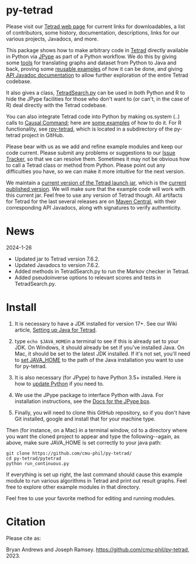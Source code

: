 # py-tetrad

Please visit our [Tetrad web page](https://www.cmu.edu/dietrich/philosophy/tetrad/) for current links for downloadables, a list of contributors, some history, documentation, descriptions, links for our various projects, Javadocs, and more.

This package shows how to make arbitrary code in [Tetrad](https://github.com/cmu-phil/tetrad) directly available in Python via [JPype](https://github.com/jpype-project/jpype) as part of a Python workflow. We do this by giving some [tools](https://github.com/cmu-phil/py-tetrad/tree/main/pytetrad/tools) for translating graphs and dataset from Python to Java and back, proving some [reusable examples](https://github.com/cmu-phil/py-tetrad/tree/main/pytetrad) of how it can be done, and giving [API Javadoc documentation](https://www.phil.cmu.edu/tetrad-javadocs/7.6.4-snapshot/) to allow further exploration of the entire Tetrad codebase.

It also gives a class, [TetradSearch.py](https://github.com/cmu-phil/py-tetrad/blob/main/pytetrad/tools/TetradSearch.py) can be used in both Python and R to hide the JPype facilities for those who don't want to (or can't, in the case of R) deal directly with the Tetrad codebase.

You can also integrate Tetrad code into Python by making os.system (..) calls to [Causal Command](https://github.com/bd2kccd/causal-cmd); here are [some examples](https://github.com/cmu-phil/algocompy/blob/main/old/causalcmd/tetrad_cmd_algs.py) of how to do it. For R functionality, see [rpy-tetrad](https://github.com/cmu-phil/py-tetrad/blob/main/pytetrad/R/), which is located in a subdirectory of the py-tetrad project in GitHub.

Please bear with us as we add and refine example modules and keep our code current. Please submit any problems or suggestions to our [Issue Tracker](https://github.com/cmu-phil/py-tetrad/issues), so that we can resolve them. Sometimes it may not be obvious how to call a Tetrad class or method from Python. Please point out any difficulties you have, so we can make it more intuitive for the next version.

We maintain a [current version of the Tetrad launch jar](https://github.com/cmu-phil/py-tetrad/tree/main/pytetrad/resources), which is <!--either--> the [current published version](https://github.com/cmu-phil/tetrad/releases)<!-- or else the current published version with some [adjustments](https://github.com/cmu-phil/tetrad/wiki/Forthcoming-fixes)-->. We will make sure that the example code will work with this current jar. Feel free to use any version of Tetrad though. All artifacts for Tetrad for the last several releases are on [Maven Central](https://s01.oss.sonatype.org/content/repositories/releases/io/github/cmu-phil/), with their corresponding API Javadocs, along wth signatures to verify authenticity.

# News

2024-1-26

* Updated jar to Tetrad version 7.6.2.
* Updated Javadocs to version 7.6.2.
* Added methods in TetradSearch.py to run the Markov checker in Tetrad.
* Added pseudoinverse options to relevant scores and tests in TetradSearch.py.

# Install

1. It is necessary to have a JDK installed for version 17+. See our Wiki article, [Setting up Java for Tetrad](https://github.com/cmu-phil/tetrad/wiki/Setting-up-Java-for-Tetrad).

1. type ``echo $JAVA_HOME``in a terminal to see if this is already set to your JDK. On Windows, it should already be set if you've installed Java. On Mac, it should be set to the latest JDK installed. If it's not set, you'll need to [set JAVA_HOME](https://www.baeldung.com/java-home-on-windows-7-8-10-mac-os-x-linux#:~:text=On%20the%20Desktop%2C%20right%2Dclick,Variable%20value%20and%20click%20OK.) to the path of the Java installation you want to use for py-tetrad.

1. It is also necessary (for JPype) to have Python 3.5+ installed. Here is how to [update Python](https://www.pythoncentral.io/how-to-update-python/) if you need to.

1. We use the JPype package to interface Python with Java. For installation instructions, see the [Docs for the JPype box](https://jpype.readthedocs.io/en/latest/).

1. Finally, you will need to clone this GitHub repository, so if you don't have Git installed, google and install that for your machine type.

Then (for instance, on a Mac) in a terminal window, cd to a directory where you want the cloned project to appear and type the following--again, as above, make sure JAVA_HOME is set correctly to your java path:
    
```   
git clone https://github.com/cmu-phil/py-tetrad/
cd py-tetrad/pytetrad
python run_continuous.py
```

If everything is set up right, the last command should cause this example module to run various algorithms in Tetrad and print out result graphs. Feel free to explore other example modules in that directory.

Feel free to use your favorite method for editing and running modules.

# Citation

Please cite as: 

Bryan Andrews and Joseph Ramsey. https://github.com/cmu-phil/py-tetrad, 2023.
